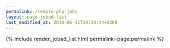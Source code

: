 ```yaml
---
permalink: /remote-php-jobs
layout: page-jobad-list
last_modified_at: 2018-06-11T20:14:34+0300
---
```

{% include render_jobad_list.html permalink=page.permalink %}
